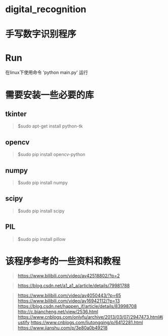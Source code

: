 # digital_recognition
# 手写数字识别程序

# Run
在linux下使用命令 'python main.py' 运行

# 需要安装一些必要的库
## tkinter
>$sudo apt-get install python-tk
## opencv
>$sudo pip install opencv-python
## numpy
>$sudo pip install numpy
## scipy
>$sudo pip install scipy
## PIL
>$sudo pip install pillow

# 该程序参考的一些资料和教程
>https://www.bilibili.com/video/av42518802/?p=2

>https://blog.csdn.net/a1_a1_a/article/details/79981788

>https://www.bilibili.com/video/av4050443/?p=65
>https://www.bilibili.com/video/av16942112/?p=13
>https://blog.csdn.net/happen_if/article/details/83998708
>http://c.biancheng.net/view/2536.html
>https://www.cnblogs.com/onlyfu/archive/2013/03/07/2947473.html#justify
>https://www.cnblogs.com/liutongqing/p/6412281.html
>https://www.jianshu.com/p/3e80a0b49218
